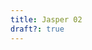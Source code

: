 ```yaml
---
title: Jasper 02
draft?: true
---
```


<a-scene>
    <a-sky src="/images/panoramas/jasper-art/000002.jpg" rotation="0 -130 0"></a-sky>
</a-scene>
